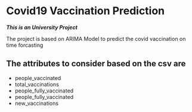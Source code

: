 # Covid19 Vaccination Prediction

**_This is an University Project_**

The project is based on ARIMA Model to predict the covid vaccination on time forcasting

## The attributes to consider based on the csv are

- people_vaccinated
- total_vaccinations
- people_fully_vaccinated
- people_fully_vaccinated
- new_vaccinations
